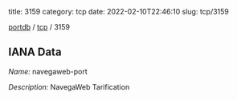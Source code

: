 title: 3159
category: tcp
date: 2022-02-10T22:46:10
slug: tcp/3159

[portdb](/) / [tcp](/category/tcp.html) / 3159


## IANA Data

_Name:_ navegaweb-port

_Description:_ NavegaWeb Tarification

